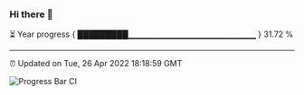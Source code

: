 ### Hi there 👋

⏳ Year progress { █████████▁▁▁▁▁▁▁▁▁▁▁▁▁▁▁▁▁▁▁▁▁ } 31.72 %

---

⏰ Updated on Tue, 26 Apr 2022 18:18:59 GMT

![Progress Bar CI](https://github.com/liununu/liununu/workflows/Progress%20Bar%20CI/badge.svg)
